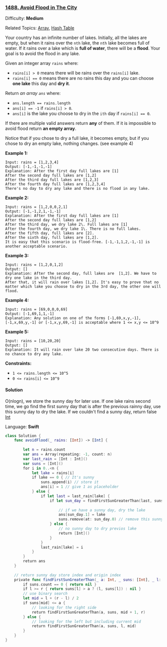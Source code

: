 ### [1488\. Avoid Flood in The City](https://leetcode.com/problems/avoid-flood-in-the-city/)

Difficulty: **Medium**  

Related Topics: [Array](https://leetcode.com/tag/array/), [Hash Table](https://leetcode.com/tag/hash-table/)


Your country has an infinite number of lakes. Initially, all the lakes are empty, but when it rains over the `nth` lake, the `nth` lake becomes full of water. If it rains over a lake which is **full of water**, there will be a **flood**. Your goal is to avoid the flood in any lake.

Given an integer array `rains` where:

*   `rains[i] > 0` means there will be rains over the `rains[i]` lake.
*   `rains[i] == 0` means there are no rains this day and you can choose **one lake** this day and **dry it**.

Return _an array `ans`_ where:

*   `ans.length == rains.length`
*   `ans[i] == -1` if `rains[i] > 0`.
*   `ans[i]` is the lake you choose to dry in the `ith` day if `rains[i] == 0`.

If there are multiple valid answers return **any** of them. If it is impossible to avoid flood return **an empty array**.

Notice that if you chose to dry a full lake, it becomes empty, but if you chose to dry an empty lake, nothing changes. (see example 4)

**Example 1:**

```
Input: rains = [1,2,3,4]
Output: [-1,-1,-1,-1]
Explanation: After the first day full lakes are [1]
After the second day full lakes are [1,2]
After the third day full lakes are [1,2,3]
After the fourth day full lakes are [1,2,3,4]
There's no day to dry any lake and there is no flood in any lake.
```

**Example 2:**

```
Input: rains = [1,2,0,0,2,1]
Output: [-1,-1,2,1,-1,-1]
Explanation: After the first day full lakes are [1]
After the second day full lakes are [1,2]
After the third day, we dry lake 2\. Full lakes are [1]
After the fourth day, we dry lake 1\. There is no full lakes.
After the fifth day, full lakes are [2].
After the sixth day, full lakes are [1,2].
It is easy that this scenario is flood-free. [-1,-1,1,2,-1,-1] is another acceptable scenario.
```

**Example 3:**

```
Input: rains = [1,2,0,1,2]
Output: []
Explanation: After the second day, full lakes are  [1,2]. We have to dry one lake in the third day.
After that, it will rain over lakes [1,2]. It's easy to prove that no matter which lake you choose to dry in the 3rd day, the other one will flood.
```

**Example 4:**

```
Input: rains = [69,0,0,0,69]
Output: [-1,69,1,1,-1]
Explanation: Any solution on one of the forms [-1,69,x,y,-1], [-1,x,69,y,-1] or [-1,x,y,69,-1] is acceptable where 1 <= x,y <= 10^9
```

**Example 5:**

```
Input: rains = [10,20,20]
Output: []
Explanation: It will rain over lake 20 two consecutive days. There is no chance to dry any lake.
```

**Constraints:**

*   `1 <= rains.length <= 10^5`
*   `0 <= rains[i] <= 10^9`


#### Solution

O(nlogn),  we store the sunny day for later use. If one lake rains second time, we go find the first sunny day that is after the previous rainny day, use this sunny day to dry the lake. If we couldn't find a sunny day, return false [Int]()

Language: **Swift**

```swift
class Solution {
    func avoidFlood(_ rains: [Int]) -> [Int] {
        
        let n = rains.count
        var ans = Array(repeating: -1, count: n)
        var last_rain = [Int : Int]()
        var suns = [Int]()
        for i in 0..<n {
            let lake = rains[i]
            if lake == 0 { // It's sunny
                suns.append(i) // store it
                ans[i] = 1 // give 1 as placeholder
            } else {
                if let last = last_rain[lake] {
                    if let sun_day = findFirstSunGreaterThan(last, suns, 0, suns.count - 1) {
 
                        // if we have a sunny day, dry the lake
                        ans[sun_day.1] = lake
                        suns.remove(at: sun_day.0) // remove this sunny day
                    } else {
                        // no sunny day to dry previos lake
                        return [Int]()
                    }
                }
                last_rain[lake] = i
            }
        }
        return ans
    }
    
    // return sunny day store index and origin index
    private func findFirstSunGreaterThan(_ a: Int, _ suns: [Int], _ l: Int, _ r: Int) -> (Int, Int)? {
        if suns.count == 0 { return nil }
        if l >= r { return suns[l] > a ? (l, suns[l]) : nil }
        // use binary search
        let mid = l + (r - l) / 2
        if suns[mid] <= a {
            // looking for the right side
            return findFirstSunGreaterThan(a, suns, mid + 1, r)
        } else {
            // looking for the left but including current mid
            return findFirstSunGreaterThan(a, suns, l, mid)
        }
    }
}
```